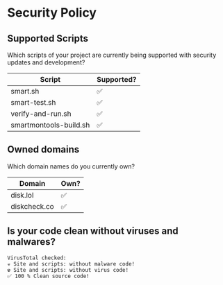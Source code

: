 # Security Policy

## Supported Scripts

Which scripts of your project are currently being supported with security updates and development?

| Script | Supported?          |
| ------- | ------------------ |
| smart.sh | :white_check_mark: |
| smart-test.sh | :white_check_mark: |
| verify-and-run.sh | :white_check_mark: |
| smartmontools-build.sh | :white_check_mark: |

## Owned domains

Which domain names do you currently own?

| Domain | Own?          |
| ------- | ------------------ |
| disk.lol | :white_check_mark: |
| diskcheck.co | :white_check_mark: |

## Is your code clean without viruses and malwares?
```
VirusTotal checked:
☣️ Site and scripts: without malware code!
☢️ Site and scripts: without virus code!
✅ 100 % Clean source code!
```
